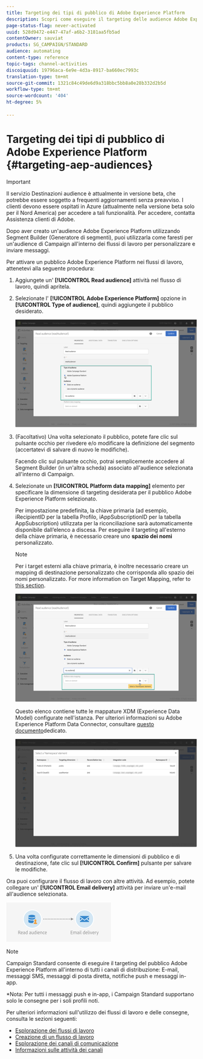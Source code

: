 ```yaml
---
title: Targeting dei tipi di pubblico di Adobe Experience Platform
description: Scopri come eseguire il targeting delle audience Adobe Experience Platform all'interno dei flussi di lavoro.
page-status-flag: never-activated
uuid: 528d9472-e447-47af-a6b2-3181aa5fb5ad
contentOwner: sauviat
products: SG_CAMPAIGN/STANDARD
audience: automating
content-type: reference
topic-tags: channel-activities
discoiquuid: 19796aca-6e9e-4d3a-8917-ba660ec7993c
translation-type: tm+mt
source-git-commit: 1321c84c49de6d9a318bbc5bb8a0e28b332d2b5d
workflow-type: tm+mt
source-wordcount: '404'
ht-degree: 5%

---
```



# Targeting dei tipi di pubblico di Adobe Experience Platform {#targeting-aep-audiences}

>[!IMPORTANT]
>
>Il servizio Destinazioni audience è attualmente in versione beta, che potrebbe essere soggetto a frequenti aggiornamenti senza preavviso. I clienti devono essere ospitati in Azure (attualmente nella versione beta solo per il Nord America) per accedere a tali funzionalità. Per accedere, contatta  Assistenza clienti di Adobe.

Dopo aver creato un&#39;audience [](../../audiences/using/aep-about-audience-destinations-service.md) Adobe Experience Platform utilizzando Segment Builder (Generatore di segmenti), puoi utilizzarla come faresti per un&#39;audience di Campaign all&#39;interno dei flussi di lavoro per personalizzare e inviare messaggi.

Per attivare un pubblico Adobe Experience Platform nei flussi di lavoro, attenetevi alla seguente procedura:

1. Aggiungete un&#39; **[!UICONTROL Read audience]** attività nel flusso di lavoro, quindi apritela.

1. Selezionate l&#39; **[!UICONTROL Adobe Experience Platform]** opzione in **[!UICONTROL Type of audience]**, quindi aggiungete il pubblico desiderato.

   ![](assets/aep_wkf_readaudience.png)

1. (Facoltativo) Una volta selezionato il pubblico, potete fare clic sul pulsante occhio per rivedere e/o modificare la definizione del segmento (accertatevi di salvare di nuovo le modifiche).

   Facendo clic sul pulsante occhio, potrai semplicemente accedere al Segment Builder (in un&#39;altra scheda) associato all&#39;audience selezionata all&#39;interno di Campaign.

1. Selezionate un **[!UICONTROL Platform data mapping]** elemento per specificare la dimensione di targeting desiderata per il pubblico Adobe Experience Platform selezionato.

   Per impostazione predefinita, la chiave primaria (ad esempio, iRecipientID per la tabella Profilo, iAppSubscriptionID per la tabella AppSubscription) utilizzata per la riconciliazione sarà automaticamente disponibile dall’elenco a discesa. Per eseguire il targeting all&#39;esterno della chiave primaria, è necessario creare uno **spazio dei nomi** personalizzato.

   >[!NOTE]
   >
   >Per i target esterni alla chiave primaria, è inoltre necessario creare un mapping di destinazione personalizzato che corrisponda allo spazio dei nomi personalizzato. For more information on Target Mapping, refer to [this section](../../administration/using/target-mappings-in-campaign.md).

   ![](assets/aep_wkf_readaudience_namespace.png)

   Questo elenco contiene tutte le mappature XDM (Experience Data Model) configurate nell&#39;istanza. Per ulteriori informazioni su Adobe Experience Platform Data Connector, consultare [questo documento](../../developing/using/aep-about-data-connector.md)dedicato.

   ![](assets/aep_wkf_readaudience_namespace2.png)

1. Una volta configurate correttamente le dimensioni di pubblico e di destinazione, fate clic sul **[!UICONTROL Confirm]** pulsante per salvare le modifiche.

Ora puoi configurare il flusso di lavoro con altre attività. Ad esempio, potete collegare un&#39; **[!UICONTROL Email delivery]** attività per inviare un&#39;e-mail all&#39;audience selezionata.

![](assets/aep_wkf_email.png)

>[!NOTE]
>
>Campaign Standard consente di eseguire il targeting del pubblico Adobe Experience Platform all&#39;interno di tutti i canali di distribuzione: E-mail, messaggi SMS, messaggi di posta diretta, notifiche push e messaggi in-app.
>
>*Nota: Per tutti i messaggi push e in-app, i Campaign Standard supportano solo le consegne per i soli profili noti.

Per ulteriori informazioni sull&#39;utilizzo dei flussi di lavoro e delle consegne, consulta le sezioni seguenti:

* [Esplorazione dei flussi di lavoro](../../automating/using/get-started-workflows.md)
* [Creazione di un flusso di lavoro](../../automating/using/building-a-workflow.md)
* [Esplorazione dei canali di comunicazione](../../channels/using/get-started-communication-channels.md)
* [Informazioni sulle attività dei canali](../../automating/using/about-channel-activities.md)
